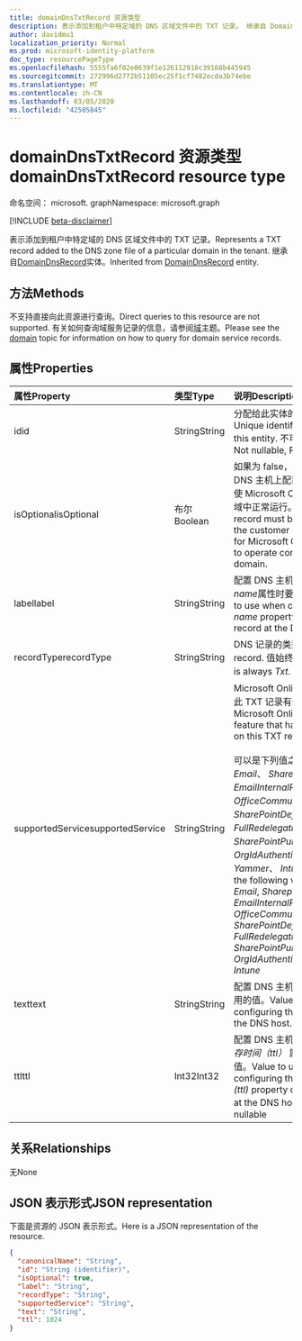 ```yaml
---
title: domainDnsTxtRecord 资源类型
description: 表示添加到租户中特定域的 DNS 区域文件中的 TXT 记录。 继承自 DomainDnsRecord 实体。
author: davidmu1
localization_priority: Normal
ms.prod: microsoft-identity-platform
doc_type: resourcePageType
ms.openlocfilehash: 5555fa6f02e0639f1e126112918c39168b445945
ms.sourcegitcommit: 272996d2772b51105ec25f1cf7482ecda3b74ebe
ms.translationtype: MT
ms.contentlocale: zh-CN
ms.lasthandoff: 03/05/2020
ms.locfileid: "42505845"
---
```

# <a name="domaindnstxtrecord-resource-type"></a><span data-ttu-id="4541b-104">domainDnsTxtRecord 资源类型</span><span class="sxs-lookup"><span data-stu-id="4541b-104">domainDnsTxtRecord resource type</span></span>

<span data-ttu-id="4541b-105">命名空间： microsoft. graph</span><span class="sxs-lookup"><span data-stu-id="4541b-105">Namespace: microsoft.graph</span></span>

[!INCLUDE [beta-disclaimer](../../includes/beta-disclaimer.md)]

<span data-ttu-id="4541b-106">表示添加到租户中特定域的 DNS 区域文件中的 TXT 记录。</span><span class="sxs-lookup"><span data-stu-id="4541b-106">Represents a TXT record added to the DNS zone file of a particular domain in the tenant.</span></span> <span data-ttu-id="4541b-107">继承自[DomainDnsRecord](domaindnsrecord.md)实体。</span><span class="sxs-lookup"><span data-stu-id="4541b-107">Inherited from [DomainDnsRecord](domaindnsrecord.md) entity.</span></span>

## <a name="methods"></a><span data-ttu-id="4541b-108">方法</span><span class="sxs-lookup"><span data-stu-id="4541b-108">Methods</span></span>
<span data-ttu-id="4541b-109">不支持直接向此资源进行查询。</span><span class="sxs-lookup"><span data-stu-id="4541b-109">Direct queries to this resource are not supported.</span></span> <span data-ttu-id="4541b-110">有关如何查询域服务记录的信息，请参阅[域](domain.md)主题。</span><span class="sxs-lookup"><span data-stu-id="4541b-110">Please see the [domain](domain.md) topic for information on how to query for domain service records.</span></span>

## <a name="properties"></a><span data-ttu-id="4541b-111">属性</span><span class="sxs-lookup"><span data-stu-id="4541b-111">Properties</span></span>
| <span data-ttu-id="4541b-112">属性</span><span class="sxs-lookup"><span data-stu-id="4541b-112">Property</span></span>     | <span data-ttu-id="4541b-113">类型</span><span class="sxs-lookup"><span data-stu-id="4541b-113">Type</span></span>   |<span data-ttu-id="4541b-114">说明</span><span class="sxs-lookup"><span data-stu-id="4541b-114">Description</span></span>|
|:---------------|:--------|:----------|
|<span data-ttu-id="4541b-115">id</span><span class="sxs-lookup"><span data-stu-id="4541b-115">id</span></span>|<span data-ttu-id="4541b-116">String</span><span class="sxs-lookup"><span data-stu-id="4541b-116">String</span></span>| <span data-ttu-id="4541b-117">分配给此实体的唯一标识符。</span><span class="sxs-lookup"><span data-stu-id="4541b-117">Unique identifier assigned to this entity.</span></span> <span data-ttu-id="4541b-118">不可为 null，只读。</span><span class="sxs-lookup"><span data-stu-id="4541b-118">Not nullable, Read-only.</span></span> |
|<span data-ttu-id="4541b-119">isOptional</span><span class="sxs-lookup"><span data-stu-id="4541b-119">isOptional</span></span>|<span data-ttu-id="4541b-120">布尔</span><span class="sxs-lookup"><span data-stu-id="4541b-120">Boolean</span></span>| <span data-ttu-id="4541b-121">如果为 false，则客户必须在 DNS 主机上配置 TXT 记录才能使 Microsoft Online Services 在域中正常运行。</span><span class="sxs-lookup"><span data-stu-id="4541b-121">If false, the TXT record must be configured by the customer at the DNS host for Microsoft Online Services to operate correctly with the domain.</span></span> |
|<span data-ttu-id="4541b-122">label</span><span class="sxs-lookup"><span data-stu-id="4541b-122">label</span></span>|<span data-ttu-id="4541b-123">String</span><span class="sxs-lookup"><span data-stu-id="4541b-123">String</span></span>| <span data-ttu-id="4541b-124">配置 DNS 主机上的 TXT 记录的*name*属性时要使用的值。</span><span class="sxs-lookup"><span data-stu-id="4541b-124">Value to use when configuring the *name* property of the TXT record at the DNS host.</span></span>|
|<span data-ttu-id="4541b-125">recordType</span><span class="sxs-lookup"><span data-stu-id="4541b-125">recordType</span></span>|<span data-ttu-id="4541b-126">String</span><span class="sxs-lookup"><span data-stu-id="4541b-126">String</span></span>| <span data-ttu-id="4541b-127">DNS 记录的类型。</span><span class="sxs-lookup"><span data-stu-id="4541b-127">Type of DNS record.</span></span> <span data-ttu-id="4541b-128">值始终为*Txt*。</span><span class="sxs-lookup"><span data-stu-id="4541b-128">The value is always *Txt*.</span></span> <span data-ttu-id="4541b-129">键</span><span class="sxs-lookup"><span data-stu-id="4541b-129">Key</span></span> |
|<span data-ttu-id="4541b-130">supportedService</span><span class="sxs-lookup"><span data-stu-id="4541b-130">supportedService</span></span>|<span data-ttu-id="4541b-131">String</span><span class="sxs-lookup"><span data-stu-id="4541b-131">String</span></span>| <span data-ttu-id="4541b-132">Microsoft Online Service 或与此 TXT 记录有依赖关系的功能。</span><span class="sxs-lookup"><span data-stu-id="4541b-132">Microsoft Online Service or feature that has a dependency on this TXT record.</span></span></br></br><span data-ttu-id="4541b-133">可以是下列值之一： **null**、 *Email*、 *Sharepoint*、 *EmailInternalRelayOnly*、 *OfficeCommunicationsOnline*、 *SharePointDefaultDomain*、 *FullRedelegation*、 *SharePointPublic*、 *OrgIdAuthentication*、 *Yammer*、 *Intune*</span><span class="sxs-lookup"><span data-stu-id="4541b-133">Can be one of the following values: **null**, *Email*, *Sharepoint*, *EmailInternalRelayOnly*, *OfficeCommunicationsOnline*, *SharePointDefaultDomain*, *FullRedelegation*, *SharePointPublic*, *OrgIdAuthentication*, *Yammer*, *Intune*</span></span> |
|<span data-ttu-id="4541b-134">text</span><span class="sxs-lookup"><span data-stu-id="4541b-134">text</span></span>|<span data-ttu-id="4541b-135">String</span><span class="sxs-lookup"><span data-stu-id="4541b-135">String</span></span>| <span data-ttu-id="4541b-136">配置 DNS 主机上的*文本*属性时使用的值。</span><span class="sxs-lookup"><span data-stu-id="4541b-136">Value used when configuring the *text* property at the DNS host.</span></span> |
|<span data-ttu-id="4541b-137">ttl</span><span class="sxs-lookup"><span data-stu-id="4541b-137">ttl</span></span>|<span data-ttu-id="4541b-138">Int32</span><span class="sxs-lookup"><span data-stu-id="4541b-138">Int32</span></span>| <span data-ttu-id="4541b-139">配置 DNS 主机上的 MX 记录的*生存时间（ttl）* 属性时要使用的值。</span><span class="sxs-lookup"><span data-stu-id="4541b-139">Value to use when configuring the *time-to-live (ttl)* property of the MX record at the DNS host.</span></span> <span data-ttu-id="4541b-140">不可为 null</span><span class="sxs-lookup"><span data-stu-id="4541b-140">Not nullable</span></span> |

## <a name="relationships"></a><span data-ttu-id="4541b-141">关系</span><span class="sxs-lookup"><span data-stu-id="4541b-141">Relationships</span></span>
<span data-ttu-id="4541b-142">无</span><span class="sxs-lookup"><span data-stu-id="4541b-142">None</span></span>


## <a name="json-representation"></a><span data-ttu-id="4541b-143">JSON 表示形式</span><span class="sxs-lookup"><span data-stu-id="4541b-143">JSON representation</span></span>
<span data-ttu-id="4541b-144">下面是资源的 JSON 表示形式。</span><span class="sxs-lookup"><span data-stu-id="4541b-144">Here is a JSON representation of the resource.</span></span>

<!-- {
  "blockType": "resource",
  "optionalProperties": [

  ],
  "@odata.type": "microsoft.graph.domainDnsTxtRecord"
}-->

```json
{
  "canonicalName": "String",
  "id": "String (identifier)",
  "isOptional": true,
  "label": "String",
  "recordType": "String",
  "supportedService": "String",
  "text": "String",
  "ttl": 1024
}

```

<!-- uuid: 8fcb5dbc-d5aa-4681-8e31-b001d5168d79
2015-10-25 14:57:30 UTC -->
<!--
{
  "type": "#page.annotation",
  "description": "domainDnsTxtRecord resource",
  "keywords": "",
  "section": "documentation",
  "tocPath": "",
  "suppressions": []
}
-->
